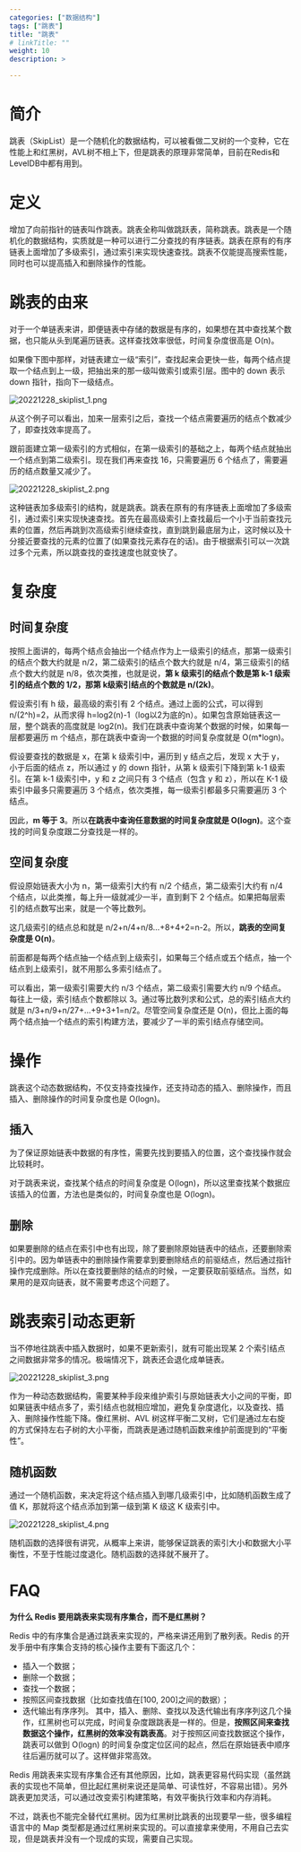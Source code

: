 ```yaml
---
categories: ["数据结构"]
tags: ["跳表"]
title: "跳表"
# linkTitle: ""
weight: 10
description: >

---
```




# 简介

跳表（SkipList）是一个随机化的数据结构，可以被看做二叉树的一个变种，它在性能上和红黑树，AVL树不相上下，但是跳表的原理非常简单，目前在Redis和LeveIDB中都有用到。

# 定义	

增加了向前指针的链表叫作跳表。跳表全称叫做跳跃表，简称跳表。跳表是一个随机化的数据结构，实质就是一种可以进行二分查找的有序链表。跳表在原有的有序链表上面增加了多级索引，通过索引来实现快速查找。跳表不仅能提高搜索性能，同时也可以提高插入和删除操作的性能。

# 跳表的由来

对于一个单链表来讲，即便链表中存储的数据是有序的，如果想在其中查找某个数据，也只能从头到尾遍历链表。这样查找效率很低，时间复杂度很高是 O(n)。

如果像下图中那样，对链表建立一级“索引”，查找起来会更快一些，每两个结点提取一个结点到上一级，把抽出来的那一级叫做索引或索引层。图中的 down 表示 down 指针，指向下一级结点。

![20221228_skiplist_1.png](./imgs/20221228_skiplist_1.png)


从这个例子可以看出，加来一层索引之后，查找一个结点需要遍历的结点个数减少了，即查找效率提高了。

跟前面建立第一级索引的方式相似，在第一级索引的基础之上，每两个结点就抽出一个结点到第二级索引。现在我们再来查找 16，只需要遍历 6 个结点了，需要遍历的结点数量又减少了。

![20221228_skiplist_2.png](./imgs/20221228_skiplist_2.png)


这种链表加多级索引的结构，就是跳表。跳表在原有的有序链表上面增加了多级索引，通过索引来实现快速查找。首先在最高级索引上查找最后一个小于当前查找元素的位置，然后再跳到次高级索引继续查找，直到跳到最底层为止，这时候以及十分接近要查找的元素的位置了(如果查找元素存在的话)。由于根据索引可以一次跳过多个元素，所以跳查找的查找速度也就变快了。

# 复杂度

## 时间复杂度

按照上面讲的，每两个结点会抽出一个结点作为上一级索引的结点，那第一级索引的结点个数大约就是 n/2，第二级索引的结点个数大约就是 n/4，第三级索引的结点个数大约就是 n/8，依次类推，也就是说，**第 k 级索引的结点个数是第 k-1 级索引的结点个数的 1/2，那第 k级索引结点的个数就是 n/(2k)**。

假设索引有 h 级，最高级的索引有 2 个结点。通过上面的公式，可以得到 n/(2^h)=2，从而求得 h=log2(n)-1（log以2为底的n）。如果包含原始链表这一层，整个跳表的高度就是 log2(n)。我们在跳表中查询某个数据的时候，如果每一层都要遍历 m 个结点，那在跳表中查询一个数据的时间复杂度就是 O(m*logn)。

假设要查找的数据是 x，在第 k 级索引中，遍历到 y 结点之后，发现 x 大于 y，小于后面的结点 z，所以通过 y 的 down 指针，从第 k 级索引下降到第 k-1 级索引。在第 k-1 级索引中，y 和 z 之间只有 3 个结点（包含 y 和 z），所以在 K-1 级索引中最多只需要遍历 3 个结点，依次类推，每一级索引都最多只需要遍历 3 个结点。

因此，**m 等于 3**。所以**在跳表中查询任意数据的时间复杂度就是 O(logn)**。这个查找的时间复杂度跟二分查找是一样的。

## 空间复杂度

假设原始链表大小为 n，第一级索引大约有 n/2 个结点，第二级索引大约有 n/4 个结点，以此类推，每上升一级就减少一半，直到剩下 2 个结点。如果把每层索引的结点数写出来，就是一个等比数列。

这几级索引的结点总和就是 n/2+n/4+n/8…+8+4+2=n-2。所以，**跳表的空间复杂度是 O(n)**。

前面都是每两个结点抽一个结点到上级索引，如果每三个结点或五个结点，抽一个结点到上级索引，就不用那么多索引结点了。

可以看出，第一级索引需要大约 n/3 个结点，第二级索引需要大约 n/9 个结点。每往上一级，索引结点个数都除以 3。通过等比数列求和公式，总的索引结点大约就是 n/3+n/9+n/27+...+9+3+1=n/2。尽管空间复杂度还是 O(n)，但比上面的每两个结点抽一个结点的索引构建方法，要减少了一半的索引结点存储空间。

# 操作

跳表这个动态数据结构，不仅支持查找操作，还支持动态的插入、删除操作，而且插入、删除操作的时间复杂度也是 O(logn)。

## 插入

为了保证原始链表中数据的有序性，需要先找到要插入的位置，这个查找操作就会比较耗时。

对于跳表来说，查找某个结点的时间复杂度是 O(logn)，所以这里查找某个数据应该插入的位置，方法也是类似的，时间复杂度也是 O(logn)。

## 删除

如果要删除的结点在索引中也有出现，除了要删除原始链表中的结点，还要删除索引中的。因为单链表中的删除操作需要拿到要删除结点的前驱结点，然后通过指针操作完成删除。所以在查找要删除的结点的时候，一定要获取前驱结点。当然，如果用的是双向链表，就不需要考虑这个问题了。

# 跳表索引动态更新

当不停地往跳表中插入数据时，如果不更新索引，就有可能出现某 2 个索引结点之间数据非常多的情况。极端情况下，跳表还会退化成单链表。

![20221228_skiplist_3.png](./imgs/20221228_skiplist_3.png)


作为一种动态数据结构，需要某种手段来维护索引与原始链表大小之间的平衡，即如果链表中结点多了，索引结点也就相应增加，避免复杂度退化，以及查找、插入、删除操作性能下降。像红黑树、AVL 树这样平衡二叉树，它们是通过左右旋的方式保持左右子树的大小平衡，而跳表是通过随机函数来维护前面提到的“平衡性”。

## 随机函数

通过一个随机函数，来决定将这个结点插入到哪几级索引中，比如随机函数生成了值 K，那就将这个结点添加到第一级到第 K 级这 K 级索引中。

![20221228_skiplist_4.png](./imgs/20221228_skiplist_4.png)


随机函数的选择很有讲究，从概率上来讲，能够保证跳表的索引大小和数据大小平衡性，不至于性能过度退化。随机函数的选择就不展开了。

# FAQ

**为什么 Redis 要用跳表来实现有序集合，而不是红黑树？**

Redis 中的有序集合是通过跳表来实现的，严格来讲还用到了散列表。Redis 的开发手册中有序集合支持的核心操作主要有下面这几个：

* 插入一个数据；
* 删除一个数据；
* 查找一个数据；
* 按照区间查找数据（比如查找值在[100, 200]之间的数据）；
* 迭代输出有序序列。
其中，插入、删除、查找以及迭代输出有序序列这几个操作，红黑树也可以完成，时间复杂度跟跳表是一样的。但是，**按照区间来查找数据这个操作，红黑树的效率没有跳表高**。对于按照区间查找数据这个操作，跳表可以做到 O(logn) 的时间复杂度定位区间的起点，然后在原始链表中顺序往后遍历就可以了。这样做非常高效。

Redis 用跳表来实现有序集合还有其他原因，比如，跳表更容易代码实现（虽然跳表的实现也不简单，但比起红黑树来说还是简单、可读性好，不容易出错）。另外跳表更加灵活，可以通过改变索引构建策略，有效平衡执行效率和内存消耗。

不过，跳表也不能完全替代红黑树。因为红黑树比跳表的出现要早一些，很多编程语言中的 Map 类型都是通过红黑树来实现的。可以直接拿来使用，不用自己去实现，但是跳表并没有一个现成的实现，需要自己实现。

